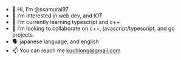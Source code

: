 - 👋 Hi, I’m @ssamurai97
- 👀 I’m interested in web dev, and IOT
- 🌱 I’m currently learning typescript and c++
- 💞️ I’m looking to collaborate on  c++, javascript/typescript, and go projects.
-  🗣 japanese language, and english
- 📫 You can reach me kuchlong@gmail.com

<!---
ssamurai97/ssamurai97 is a ✨ special ✨ repository because its `README.md` (this file) appears on your GitHub profile.
You can click the Preview link to take a look at your changes.
--->
